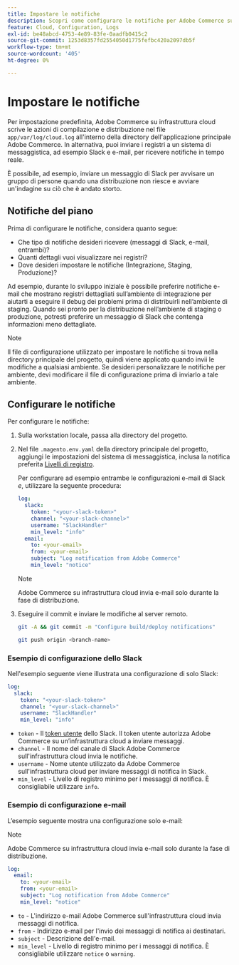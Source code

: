 ```yaml
---
title: Impostare le notifiche
description: Scopri come configurare le notifiche per Adobe Commerce sugli ambienti dell’infrastruttura cloud.
feature: Cloud, Configuration, Logs
exl-id: be48abcd-4753-4e89-83fe-0aadfb0415c2
source-git-commit: 1253d8357fd2554050d1775fefbc420a2097db5f
workflow-type: tm+mt
source-wordcount: '405'
ht-degree: 0%

---
```


# Impostare le notifiche

Per impostazione predefinita, Adobe Commerce su infrastruttura cloud scrive le azioni di compilazione e distribuzione nel file `app/var/log/cloud.log` all&#39;interno della directory dell&#39;applicazione principale Adobe Commerce. In alternativa, puoi inviare i registri a un sistema di messaggistica, ad esempio Slack e e-mail, per ricevere notifiche in tempo reale.

È possibile, ad esempio, inviare un messaggio di Slack per avvisare un gruppo di persone quando una distribuzione non riesce e avviare un&#39;indagine su ciò che è andato storto.

## Notifiche del piano

Prima di configurare le notifiche, considera quanto segue:

- Che tipo di notifiche desideri ricevere (messaggi di Slack, e-mail, entrambi)?
- Quanti dettagli vuoi visualizzare nei registri?
- Dove desideri impostare le notifiche (Integrazione, Staging, Produzione)?

Ad esempio, durante lo sviluppo iniziale è possibile preferire notifiche e-mail che mostrano registri dettagliati sull’ambiente di integrazione per aiutarti a eseguire il debug dei problemi prima di distribuirli nell’ambiente di staging. Quando sei pronto per la distribuzione nell’ambiente di staging o produzione, potresti preferire un messaggio di Slack che contenga informazioni meno dettagliate.

>[!NOTE]
>
>Il file di configurazione utilizzato per impostare le notifiche si trova nella directory principale del progetto, quindi viene applicato quando invii le modifiche a qualsiasi ambiente. Se desideri personalizzare le notifiche per ambiente, devi modificare il file di configurazione prima di inviarlo a tale ambiente.

## Configurare le notifiche

Per configurare le notifiche:

1. Sulla workstation locale, passa alla directory del progetto.
1. Nel file `.magento.env.yaml` della directory principale del progetto, aggiungi le impostazioni del sistema di messaggistica, inclusa la notifica preferita [Livelli di registro](log-handlers.md#log-levels).

   Per configurare ad esempio entrambe le configurazioni e-mail di Slack _e_, utilizzare la seguente procedura:

   ```yaml
   log:
     slack:
       token: "<your-slack-token>"
       channel: "<your-slack-channel>"
       username: "SlackHandler"
       min_level: "info"
     email:
       to: <your-email>
       from: <your-email>
       subject: "Log notification from Adobe Commerce"
       min_level: "notice"
   ```

   >[!NOTE]
   >
   >Adobe Commerce su infrastruttura cloud invia e-mail solo durante la fase di distribuzione.

1. Eseguire il commit e inviare le modifiche al server remoto.

   ```bash
   git -A && git commit -m "Configure build/deploy notifications"
   ```

   ```bash
   git push origin <branch-name>
   ```

### Esempio di configurazione dello Slack

Nell&#39;esempio seguente viene illustrata una configurazione di solo Slack:

```yaml
log:
  slack:
    token: "<your-slack-token>"
    channel: "<your-slack-channel>"
    username: "SlackHandler"
    min_level: "info"
```

- `token` - Il [token utente](https://api.slack.com/docs/token-types#user) dello Slack. Il token utente autorizza Adobe Commerce su un’infrastruttura cloud a inviare messaggi.
- `channel` - Il nome del canale di Slack Adobe Commerce sull&#39;infrastruttura cloud invia le notifiche.
- `username` - Nome utente utilizzato da Adobe Commerce sull&#39;infrastruttura cloud per inviare messaggi di notifica in Slack.
- `min_level` - Livello di registro minimo per i messaggi di notifica. È consigliabile utilizzare `info`.

### Esempio di configurazione e-mail

L’esempio seguente mostra una configurazione solo e-mail:

>[!NOTE]
>
>Adobe Commerce su infrastruttura cloud invia e-mail solo durante la fase di distribuzione.

```yaml
log:
  email:
    to: <your-email>
    from: <your-email>
    subject: "Log notification from Adobe Commerce"
    min_level: "notice"
```

- `to` - L&#39;indirizzo e-mail Adobe Commerce sull&#39;infrastruttura cloud invia messaggi di notifica.
- `from` - Indirizzo e-mail per l&#39;invio dei messaggi di notifica ai destinatari.
- `subject` - Descrizione dell&#39;e-mail.
- `min_level` - Livello di registro minimo per i messaggi di notifica. È consigliabile utilizzare `notice` o `warning`.
